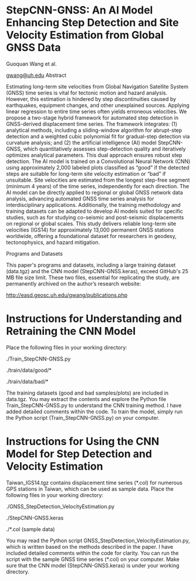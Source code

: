 # StepCNN-GNSS: An AI Model Enhancing Step Detection and Site Velocity Estimation from Global GNSS Data
Guoquan Wang et al.

gwang@uh.edu
Abstract

Estimating long-term site velocities from Global Navigation Satellite System (GNSS) time series is vital for tectonic motion and hazard analysis. However, this estimation is hindered by step discontinuities caused by earthquakes, equipment changes, and other unexplained sources. Applying linear regression to entire time series often yields erroneous velocities. We propose a two-stage hybrid framework for automated step detection in GNSS-derived displacement time series. The framework integrates: (1) analytical methods, including a sliding-window algorithm for abrupt-step detection and a weighted cubic polynomial fit for gradual-step detection via curvature analysis; and (2) the artificial intelligence (AI) model StepCNN-GNSS, which quantitatively assesses step-detection quality and iteratively optimizes analytical parameters. This dual approach ensures robust step detection. The AI model is trained on a Convolutional Neural Network (CNN) using approximately 2,000 labeled plots classified as “good” if the detected steps are suitable for long-term site velocity estimation or “bad” if unsuitable. Site velocities are estimated from the longest step-free segment (minimum 4 years) of the time series, independently for each direction. The AI model can be directly applied to regional or global GNSS network data analysis, advancing automated GNSS time series analysis for interdisciplinary applications. Additionally, the training methodology and training datasets can be adapted to develop AI models suited for specific studies, such as for studying co-seismic and post-seismic displacements on regional or global scales. This study delivers reliable long-term site velocities (IGS14) for approximately 13,000 permanent GNSS stations worldwide, offering a foundational dataset for researchers in geodesy, tectonophysics, and hazard mitigation. 


Programs and Datasets

This paper's programs and datasets, including a large training dataset (data.tgz) and the CNN model (StepCNN-GNSS.keras), exceed GitHub's 25 MB file size limit. These two files, essential for replicating the study, are permanently archived on the author’s research website:

http://easd.geosc.uh.edu/gwang/publications.php

# Instructions for Understanding and Retraining the CNN Model

Place the following files in your working directory:

./Train_StepCNN-GNSS.py

./train/data/good/*

./train/data/bad/*

The training datasets (good and bad samples/plots) are included in data.tgz. You may extract the contents and explore the Python file Train_StepCNN-GNSS.py to understand the CNN training method. I have added detailed comments within the code. To train the model, simply run the Python script (Train_StepCNN-GNSS.py) on your computer.


# Instructions for Using the CNN Model for Step Detection and Velocity Estimation

Taiwan_IGS14.tgz contains displacement time series (*.col) for numerous GPS stations in Taiwan, which can be used as sample data. Place the following files in your working directory:

./GNSS_StepDetection_VelocityEstimation.py

./StepCNN-GNSS.keras

./*.col (sample data)

You may read the Python script GNSS_StepDetection_VelocityEstimation.py, which is written based on the methods described in the paper. I have included detailed comments within the code for clarity. You can run the script with the sample GNSS time series (*.col) on your computer. Make sure that the CNN model (StepCNN-GNSS.keras) is under your working directory.
